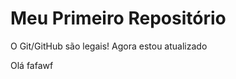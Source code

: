 Meu Primeiro Repositório 
======================== 

O Git/GitHub são legais! 
Agora estou atualizado

Olá fafawf